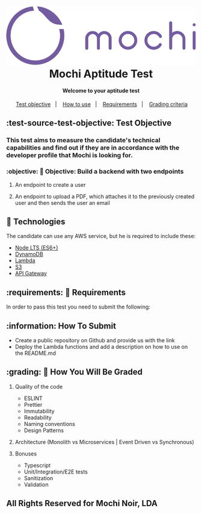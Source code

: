 <h1 align="center">
    <img alt="logo Mochi" src="logo-purplehorizontal.png" />
    <br>
    Mochi Aptitude Test
    <br>
</h1>

<h4 align="center">
Welcome to your aptitude test
</h4>
<p align="center">
&nbsp;&nbsp;
  <a href="#objective">Test objective</a>&nbsp;&nbsp;&nbsp;|&nbsp;&nbsp;&nbsp;
  <a href="#information">How to use</a>&nbsp;&nbsp;&nbsp;|&nbsp;&nbsp;&nbsp;
  <a href="#requirements">Requirements</a>&nbsp;&nbsp;&nbsp;|&nbsp;&nbsp;&nbsp;
 <a href="#grading">Grading criteria</a>&nbsp;&nbsp;
</p>

## :test-source-test-objective: Test Objective

### This test aims to measure the candidate's technical capabilities and find out if they are in accordance with the developer profile that Mochi is looking for.

### :objective: :medal_sports:  Objective: Build a backend with two endpoints

1. An endpoint to create a user

2. An endpoint to upload a PDF, which attaches it to the previously created user and then sends the user an email

## :rocket: Technologies

The candidate can use any AWS service, but he is required to include these:

  - [Node LTS (ES6+)](https://nodejs.org/en/)
  - [DynamoDB](https://aws.amazon.com/dynamodb/?nc2=type_a)
  - [Lambda](https://aws.amazon.com/lambda/?nc2=type_a)
  - [S3](https://aws.amazon.com/s3/)
  - [API Gateway](https://aws.amazon.com/api-gateway/)

## :requirements: :stop_sign:  Requirements 

In order to pass this test you need to submit the following:

## :information: How To Submit

 - Create a public repository on Github and provide us with the link
 - Deploy the Lambda functions and add a description on how to use on the README.md

## :grading: :test_tube: How You Will Be Graded

1. Quality of the code
    * ESLINT
    * Prettier
    * Immutability
    * Readability
    * Naming conventions
    * Design Patterns
  

2. Architecture  (Monolith vs Microservices | Event Driven vs Synchronous)


3. Bonuses
   * Typescript
   * Unit/Integration/E2E tests
   * Sanitization
   * Validation
  
## All Rights Reserved for Mochi Noir, LDA
